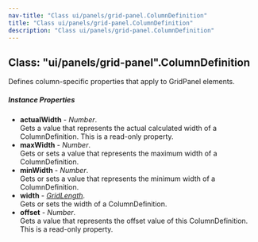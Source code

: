 ```yaml
---
nav-title: "Class ui/panels/grid-panel.ColumnDefinition"
title: "Class ui/panels/grid-panel.ColumnDefinition"
description: "Class ui/panels/grid-panel.ColumnDefinition"
---
```

## Class: "ui/panels/grid-panel".ColumnDefinition  
Defines column-specific properties that apply to GridPanel elements. 

##### Instance Properties
 - **actualWidth** - _Number_.    
  Gets a value that represents the actual calculated width of a ColumnDefinition.
This is a read-only property.
 - **maxWidth** - _Number_.    
  Gets or sets a value that represents the maximum width of a ColumnDefinition.
 - **minWidth** - _Number_.    
  Gets or sets a value that represents the minimum width of a ColumnDefinition.
 - **width** - [_GridLength_](../../../ui/panels/grid-panel/GridLength.md).    
  Gets or sets the width of a ColumnDefinition. 
 - **offset** - _Number_.    
  Gets a value that represents the offset value of this ColumnDefinition.
This is a read-only property.